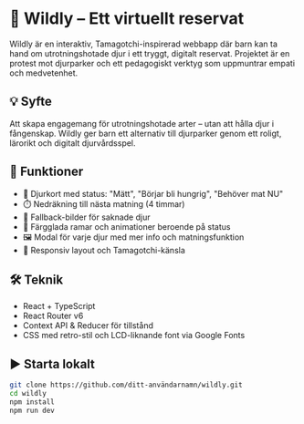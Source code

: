 # 🐾 Wildly – Ett virtuellt reservat

Wildly är en interaktiv, Tamagotchi-inspirerad webbapp där barn kan ta hand om utrotningshotade djur i ett tryggt, digitalt reservat. Projektet är en protest mot djurparker och ett pedagogiskt verktyg som uppmuntrar empati och medvetenhet.

## 💡 Syfte
Att skapa engagemang för utrotningshotade arter – utan att hålla djur i fångenskap. Wildly ger barn ett alternativ till djurparker genom ett roligt, lärorikt och digitalt djurvårdsspel.

## 🧩 Funktioner
- 🐾 Djurkort med status: "Mätt", "Börjar bli hungrig", "Behöver mat NU"
- ⏱️ Nedräkning till nästa matning (4 timmar)
- 💾 Fallback-bilder för saknade djur
- 🌈 Färgglada ramar och animationer beroende på status
- 🖼️ Modal för varje djur med mer info och matningsfunktion
- 💚 Responsiv layout och Tamagotchi-känsla

## 🛠️ Teknik
- React + TypeScript
- React Router v6
- Context API & Reducer för tillstånd
- CSS med retro-stil och LCD-liknande font via Google Fonts

## ▶️ Starta lokalt

```bash
git clone https://github.com/ditt-användarnamn/wildly.git
cd wildly
npm install
npm run dev
